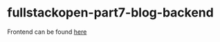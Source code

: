 # fullstackopen-part7-blog-backend

Frontend can be found [here](https://github.com/winstoncooke/fullstackopen-2022/tree/main/part7/blog/frontend)
